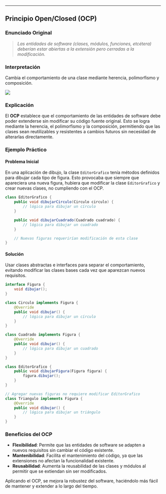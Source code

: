 
---

## Principio Open/Closed (OCP)

### Enunciado Original
> *Las entidades de software (clases, módulos, funciones, etcétera) deberían estar abiertas a la extensión pero cerradas a la modificación.*

### Interpretación
Cambia el comportamiento de una clase mediante herencia, polimorfismo y composición.

![](https://lh7-us.googleusercontent.com/docsz/AD_4nXfdlWYF-MCeZA2X_AJv0XLcrdFFPpTvAfkvWv6fcXHhtSKJURx0f6qWIr67dAXcysz6OpnlpohYaS7xMnFGdXGQ8uNac27tzMzzr8Na0JEp3wPT81qWB42OwnCtdV66D9mtWYSplCSW2ef6aOhimbFmuCo?key=VReuh94fGGpJZLGsXsGdUQ)

### Explicación
El **OCP** establece que el comportamiento de las entidades de software debe poder extenderse sin modificar su código fuente original. Esto se logra mediante la herencia, el polimorfismo y la composición, permitiendo que las clases sean reutilizables y resistentes a cambios futuros sin necesidad de alterarlas directamente.

### Ejemplo Práctico

#### Problema Inicial
En una aplicación de dibujo, la clase `EditorGrafico` tenía métodos definidos para dibujar cada tipo de figura. Esto provocaba que siempre que apareciera una nueva figura, hubiera que modificar la clase `EditorGrafico` y crear nuevas clases, no cumpliendo con el OCP.

```java
class EditorGrafico {
    public void dibujarCirculo(Circulo circulo) {
        // lógica para dibujar un círculo
    }

    public void dibujarCuadrado(Cuadrado cuadrado) {
        // lógica para dibujar un cuadrado
    }

    // Nuevas figuras requerirían modificación de esta clase
}
```

#### Solución
Usar clases abstractas e interfaces para separar el comportamiento, evitando modificar las clases bases cada vez que aparezcan nuevos requisitos.

```java
interface Figura {
    void dibujar();
}

class Circulo implements Figura {
    @Override
    public void dibujar() {
        // lógica para dibujar un círculo
    }
}

class Cuadrado implements Figura {
    @Override
    public void dibujar() {
        // lógica para dibujar un cuadrado
    }
}

class EditorGrafico {
    public void dibujarFigura(Figura figura) {
        figura.dibujar();
    }
}

// Agregar nuevas figuras no requiere modificar EditorGrafico
class Triangulo implements Figura {
    @Override
    public void dibujar() {
        // lógica para dibujar un triángulo
    }
}
```

### Beneficios del OCP
- **Flexibilidad**: Permite que las entidades de software se adapten a nuevos requisitos sin cambiar el código existente.
- **Mantenibilidad**: Facilita el mantenimiento del código, ya que las extensiones no afectan la funcionalidad existente.
- **Reusabilidad**: Aumenta la reusabilidad de las clases y módulos al permitir que se extiendan sin ser modificados.

Aplicando el OCP, se mejora la robustez del software, haciéndolo más fácil de mantener y extender a lo largo del tiempo.

